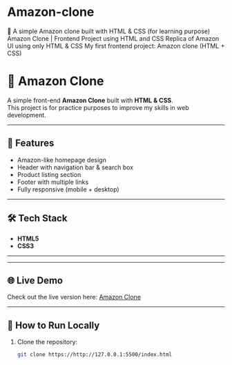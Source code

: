 # Amazon-clone
🛒 A simple Amazon clone built with HTML &amp; CSS (for learning purpose)  Amazon Clone | Frontend Project using HTML and CSS  Replica of Amazon UI using only HTML &amp; CSS  My first frontend project: Amazon clone (HTML + CSS)
# 🛒 Amazon Clone

A simple front-end **Amazon Clone** built with **HTML & CSS**.  
This project is for practice purposes to improve my skills in web development.

---

## 🚀 Features
- Amazon-like homepage design
- Header with navigation bar & search box
- Product listing section
- Footer with multiple links
- Fully responsive (mobile + desktop)

---

## 🛠️ Tech Stack
- **HTML5**
- **CSS3**

---

---

## 🌐 Live Demo
Check out the live version here: [Amazon Clone](https://http://127.0.0.1:5500/index.html)

---

## 📂 How to Run Locally
1. Clone the repository:
   ```bash
   git clone https://http://127.0.0.1:5500/index.html
